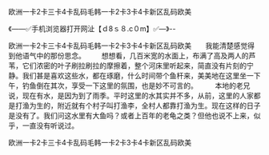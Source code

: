 欧洲一卡2卡三卡4卡乱码毛韩一卡2卡3卡4卡新区乱码欧美

《——✅手机浏览器打开网沚【ｄ8ｓ８.c０m】✅—》--

欧洲一卡2卡三卡4卡乱码毛韩一卡2卡3卡4卡新区乱码欧美　　我能清楚感觉得到他语气中的那份思念。
　　想想看，几百米宽的水面上，布满了高及两人的芦苇，它们浓密的叶子刷拉刷拉的摩擦着，整个河床里听起来，简直没有片刻的宁静。我们甚是喜欢这些水，都在琢磨，什么时间带个鱼杆来，美美地在这里坐一下午，钓鱼倒在其次，享受一下这里的氛围，也是妙不可言的。　　　本地的老兄说，现在有水，是因为到了雨季。平时这里的水其实并不多，从前，这里的人家都是打渔为生的，附近就有个村子叫打渔李，全村人都靠打渔为生。现在这样的日子是没有了。我们问这水里有大鱼吗？或者上百年的老龟之类？但他也说不上来，似乎，一直没有听说过。





欧洲一卡2卡三卡4卡乱码毛韩一卡2卡3卡4卡新区乱码欧美
